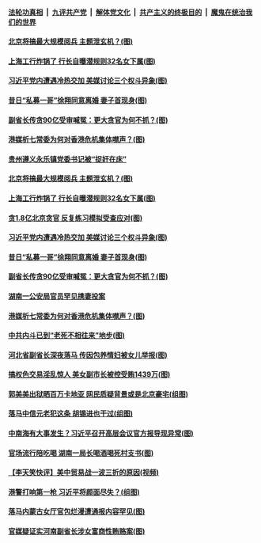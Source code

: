 ####  [法轮功真相](../../../../basic/blob/master/README.md?t=08301300) &nbsp;|&nbsp; [九评共产党](../../../../9ping.md/blob/master/README.md?t=08301300) &nbsp;|&nbsp; [解体党文化](../../../../jtdwh.md/blob/master/README.md?t=08301300)  &nbsp;|&nbsp; [共产主义的终极目的](../../../../gczydzjmd.md/blob/master/README.md?t=08301300) &nbsp;|&nbsp; [魔鬼在统治我们的世界](../../../../mgztzwmdsj.md/blob/master/README.md?t=08301300) 

#### [北京将搞最大规模阅兵 主题泄玄机？(图)](../pages/p2/905522.md?t=08301300) 

#### [上海工行炸锅了 行长自曝潜规则32名女下属(图)](../pages/p2/905498.md?t=08301300) 

#### [习近平党内遭遇冷热交加 美媒讨论三个权斗异象(图)](../pages/p2/905403.md?t=08301300) 

#### [昔日“私募一哥”徐翔同意离婚 妻子首现身(图)](../pages/p2/905405.md?t=08301300) 

#### [副省长传贪90亿受审喊冤：更大贪官为何不抓？(图)](../pages/p2/905387.md?t=08301300) 

#### [港媒析七常委为何对香港危机集体噤声？(图)](../pages/p2/905383.md?t=08301300) 

#### [贵州遵义永乐镇党委书记被“捉奸在床”](../pages/p2/905530.md?t=08301300) 

#### [北京将搞最大规模阅兵 主题泄玄机？(图)](../pages/p2/905522.md?t=08301300) 

#### [上海工行炸锅了 行长自曝潜规则32名女下属(图)](../pages/p2/905498.md?t=08301300) 

#### [贪1.8亿北京贪官 反复练习模拟受查应对(图)](../pages/p2/905434.md?t=08301300) 

#### [习近平党内遭遇冷热交加 美媒讨论三个权斗异象(图)](../pages/p2/905403.md?t=08301300) 

#### [昔日“私募一哥”徐翔同意离婚 妻子首现身(图)](../pages/p2/905405.md?t=08301300) 

#### [副省长传贪90亿受审喊冤：更大贪官为何不抓？(图)](../pages/p2/905387.md?t=08301300) 

#### [湖南一公安局官员罕见携妻投案](../pages/p2/905410.md?t=08301300) 

#### [港媒析七常委为何对香港危机集体噤声？(图)](../pages/p2/905383.md?t=08301300) 

#### [中共内斗已到“老死不相往来”地步(图)](../pages/p2/905310.md?t=08301300) 

#### [河北省副省长深夜落马 传因包养情妇被女儿举报(图)](../pages/p2/905268.md?t=08301300) 

#### [搞权色交易淫乱惊人 美女副市长被控受贿1439万(图)](../pages/p2/905275.md?t=08301300) 

#### [郭美美出狱晒百万卡地亚 网民质疑背景或是北京豪宅(组图)](../pages/p2/905255.md?t=08301300) 

#### [落马中信元老犯这条 胡锡进也干过(组图)](../pages/p2/905192.md?t=08301300) 

#### [中南海有大事发生？习近平召开高层会议官方报导现异常(图)](../pages/p2/905167.md?t=08301300) 

#### [官场流行陪吃喝 湖南一局长喝酒喝死村支书(图)](../pages/p2/905178.md?t=08301300) 

#### [【李天笑快评】美中贸易战一波三折的原因(视频)](../pages/p2/904645.md?t=08301300) 

#### [港警打响第一枪 习近平将颜面尽失？(组图)](../pages/p2/905146.md?t=08301300) 

#### [落马内蒙古女厅官包烂漫遭通报内容罕见(图)](../pages/p2/905086.md?t=08301300) 

#### [官媒疑证实河南副省长涉女富商性贿赂案(图)](../pages/p2/905079.md?t=08301300) 

